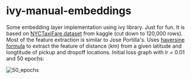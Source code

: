 # ivy-manual-embeddings
Some embedding layer implementation using ivy library. Just for fun. It is based on [NYCTaxiFare dataset](https://www.kaggle.com/tanyildizderya/nyctaxifares) from kaggle (cut down to 120,000 rows). Most of the feature extraction is similar to Jose Portilla's.
Uses [haversine formula](https://en.wikipedia.org/wiki/Haversine_formula) to extract the feature of distance (km) from a given latitude and longtitude of pickup and dropoff locations.
Initial loss graph with lr = 0.01 and 50 epochs:

![50_epochs](https://user-images.githubusercontent.com/53497039/153298051-e2d47083-0791-4ac6-9a9d-2ceb82711e57.png)

